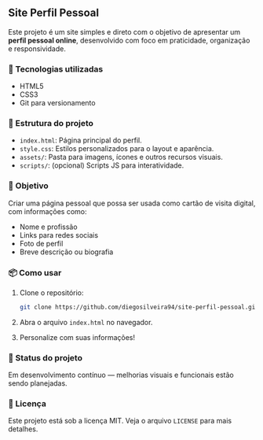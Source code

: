 ## Site Perfil Pessoal

Este projeto é um site simples e direto com o objetivo de apresentar um **perfil pessoal online**, desenvolvido com foco em praticidade, organização e responsividade.

### 🧰 Tecnologias utilizadas

- HTML5
- CSS3
- Git para versionamento

### 📁 Estrutura do projeto

- `index.html`: Página principal do perfil.
- `style.css`: Estilos personalizados para o layout e aparência.
- `assets/`: Pasta para imagens, ícones e outros recursos visuais.
- `scripts/`: (opcional) Scripts JS para interatividade.

### 🚀 Objetivo

Criar uma página pessoal que possa ser usada como cartão de visita digital, com informações como:

- Nome e profissão
- Links para redes sociais
- Foto de perfil
- Breve descrição ou biografia

### 📦 Como usar

1. Clone o repositório:
   ```bash
   git clone https://github.com/diegosilveira94/site-perfil-pessoal.git
   ```
2. Abra o arquivo `index.html` no navegador.

3. Personalize com suas informações!

### 📌 Status do projeto

Em desenvolvimento contínuo — melhorias visuais e funcionais estão sendo planejadas.

### 📄 Licença

Este projeto está sob a licença MIT. Veja o arquivo `LICENSE` para mais detalhes.
